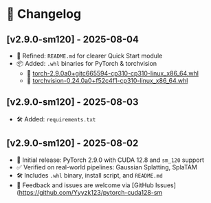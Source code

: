 # 📓 Changelog

## [v2.9.0-sm120] - 2025-08-04
- 🧼 Refined: `README.md` for clearer Quick Start module
- 📦 Added: `.whl` binaries for PyTorch & torchvision
  - 🔗 [torch-2.9.0a0+gitc665594-cp310-cp310-linux_x86_64.whl](https://github.com/Yyyzk123/pytorch-cuda128-sm120/releases/download/v2.9.0-sm120/torch-2.9.0a0+gitc665594-cp310-cp310-linux_x86_64.whl)
  - 🔗 [torchvision-0.24.0a0+f52c4f1-cp310-linux_x86_64.whl](https://github.com/Yyyzk123/pytorch-cuda128-sm120/releases/download/v2.9.0-sm120/torchvision-0.24.0a0+f52c4f1-cp310-linux_x86_64.whl)
## [v2.9.0-sm120] - 2025-08-03
- 🛠️ Added: `requirements.txt`

## [v2.9.0-sm120] - 2025-08-02
- 🎉 Initial release: PyTorch 2.9.0 with CUDA 12.8 and `sm_120` support
- ✅ Verified on real-world pipelines: Gaussian Splatting, SplaTAM
- 🛠️ Includes `.whl` binary, install script, and `README.md`
- 💬 Feedback and issues are welcome via [GitHub Issues](https://github.com/Yyyzk123/pytorch-cuda128-sm
